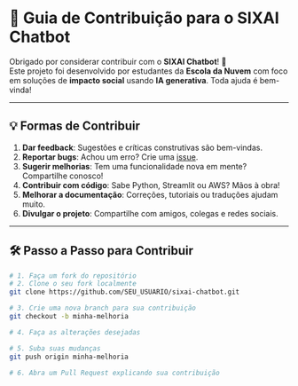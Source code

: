 # 🙌 Guia de Contribuição para o SIXAI Chatbot

Obrigado por considerar contribuir com o **SIXAI Chatbot**! 🎉  
Este projeto foi desenvolvido por estudantes da **Escola da Nuvem** com foco em soluções de **impacto social** usando **IA generativa**. Toda ajuda é bem-vinda!

---

## 💡 Formas de Contribuir

1. **Dar feedback**: Sugestões e críticas construtivas são bem-vindas.
2. **Reportar bugs**: Achou um erro? Crie uma [issue](https://github.com/SEU_REPOSITORIO/issues).
3. **Sugerir melhorias**: Tem uma funcionalidade nova em mente? Compartilhe conosco!
4. **Contribuir com código**: Sabe Python, Streamlit ou AWS? Mãos à obra!
5. **Melhorar a documentação**: Correções, tutoriais ou traduções ajudam muito.
6. **Divulgar o projeto**: Compartilhe com amigos, colegas e redes sociais.

---

## 🛠️ Passo a Passo para Contribuir

```bash
# 1. Faça um fork do repositório
# 2. Clone o seu fork localmente
git clone https://github.com/SEU_USUARIO/sixai-chatbot.git

# 3. Crie uma nova branch para sua contribuição
git checkout -b minha-melhoria

# 4. Faça as alterações desejadas

# 5. Suba suas mudanças
git push origin minha-melhoria

# 6. Abra um Pull Request explicando sua contribuição
